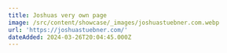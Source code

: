 ```yaml
---
title: Joshuas very own page
image: /src/content/showcase/_images/joshuastuebner.com.webp
url: 'https://joshuastuebner.com/'
dateAdded: 2024-03-26T20:04:45.000Z
---
```


